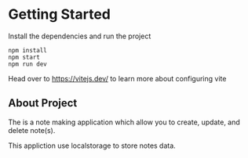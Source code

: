 # Getting Started
Install the dependencies and run the project
```
npm install
npm start
npm run dev
```
Head over to https://vitejs.dev/ to learn more about configuring vite

## About Project

The is a note making application which allow you to
create, update, and delete note(s).

This appliction use localstorage to store notes data.
